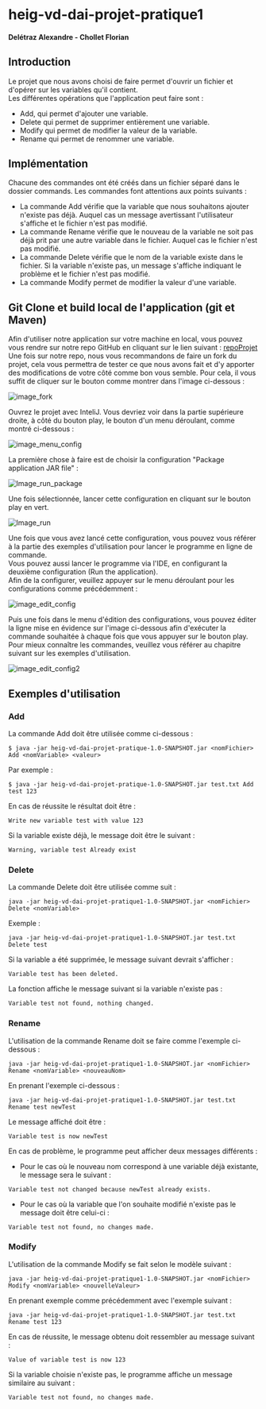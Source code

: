 # heig-vd-dai-projet-pratique1
#### Delétraz Alexandre - Chollet Florian

## Introduction
Le projet que nous avons choisi de faire permet d'ouvrir un fichier et d'opérer sur les variables qu'il contient.  
Les différentes opérations que l'application peut faire sont :
- Add, qui permet d'ajouter une variable.
- Delete qui permet de supprimer entièrement une variable.
- Modify qui permet de modifier la valeur de la variable.
- Rename qui permet de renommer une variable.

## Implémentation
Chacune des commandes ont été créés dans un fichier séparé dans le dossier commands.
Les commandes font attentions aux points suivants :
- La commande Add vérifie que la variable que nous souhaitons ajouter n'existe pas déjà. Auquel cas un message
  avertissant l'utilisateur s'affiche et le fichier n'est pas modifié.
- La commande Rename vérifie que le nouveau de la variable ne soit pas déjà prit par une autre variable dans le fichier.
  Auquel cas le fichier n'est pas modifié.
- La commande Delete vérifie que le nom de la variable existe dans le fichier. Si la variable n'existe pas, un message
  s'affiche indiquant le problème et le fichier n'est pas modifié.
- La commande Modify permet de modifier la valeur d'une variable.  

## Git Clone et build local de l'application (git et Maven)

Afin d'utiliser notre application sur votre machine en local, vous pouvez vous rendre sur notre repo GitHub en cliquant 
sur le lien suivant : [repoProjet](https://github.com/luma2010/heig-vd-dai-projet-pratique1)  
Une fois sur notre repo, nous vous recommandons de faire un fork du projet, cela vous permettra de tester ce que nous 
avons fait et d'y apporter des modifications de votre côté comme bon vous semble. Pour cela, il vous suffit de cliquer 
sur le bouton comme montrer dans l'image ci-dessous :  

 ![image_fork](./Image_fork.png)

Ouvrez le projet avec InteliJ. Vous devriez voir dans la partie supérieure droite, à côté du bouton play, le bouton
d'un menu déroulant, comme montré ci-dessous :  

![image_menu_config](./Image_ouvrir_menu_config.png)

La première chose à faire est de choisir la configuration "Package application JAR file" :

![Image_run_package](./Image_run_package.png)

Une fois sélectionnée, lancer cette configuration en cliquant sur le bouton play en vert.

![Image_run](./Image_run.png)

Une fois que vous avez lancé cette configuration, vous pouvez vous référer à la partie des exemples d'utilisation pour
lancer le programme en ligne de commande.  
Vous pouvez aussi lancer le programme via l'IDE, en configurant la deuxième configuration (Run the application).  
Afin de la configurer, veuillez appuyer sur le menu déroulant pour les configurations comme précédemment :

![image_edit_config](./Image_edit_config_1.png)

Puis une fois dans le menu d'édition des configurations, vous pouvez éditer la ligne mise en évidence sur l'image
ci-dessous afin d'exécuter la commande souhaitée à chaque fois que vous appuyer sur le bouton play. Pour mieux connaître 
les commandes, veuillez vous référer au chapitre suivant sur les exemples d'utilisation.

![image_edit_config2](./Image_edit_config_2.png)


## Exemples d'utilisation
### Add
La commande Add doit être utilisée comme ci-dessous :

```text
$ java -jar heig-vd-dai-projet-pratique-1.0-SNAPSHOT.jar <nomFichier> Add <nomVariable> <valeur>
```

Par exemple :
```text
$ java -jar heig-vd-dai-projet-pratique-1.0-SNAPSHOT.jar test.txt Add test 123
```
En cas de réussite le résultat doit être :

```text
Write new variable test with value 123
```

Si la variable existe déjà, le message doit être le suivant :

```text
Warning, variable test Already exist
```

### Delete
La commande Delete doit être utilisée comme suit :

```text
java -jar heig-vd-dai-projet-pratique1-1.0-SNAPSHOT.jar <nomFichier> Delete <nomVariable>
```

Exemple :
```text
java -jar heig-vd-dai-projet-pratique1-1.0-SNAPSHOT.jar test.txt Delete test
```
Si la variable a été supprimée, le message suivant devrait s'afficher :
```text
Variable test has been deleted.
```

La fonction affiche le message suivant si la variable n'existe pas :
```text
Variable test not found, nothing changed.
```

### Rename

L'utilisation de la commande Rename doit se faire comme l'exemple ci-dessous :

```text
java -jar heig-vd-dai-projet-pratique1-1.0-SNAPSHOT.jar <nomFichier> Rename <nomVariable> <nouveauNom>
```

En prenant l'exemple ci-dessous : 
```text
java -jar heig-vd-dai-projet-pratique1-1.0-SNAPSHOT.jar test.txt Rename test newTest
```

Le message affiché doit être :

```text
Variable test is now newTest
```

En cas de problème, le programme peut afficher deux messages différents :
- Pour le cas où le nouveau nom correspond à une variable déjà existante, le message sera le suivant :

```text
Variable test not changed because newTest already exists.
```
- Pour le cas où la variable que l'on souhaite modifié n'existe pas le message doit être celui-ci :

```text
Variable test not found, no changes made.
```

### Modify

L'utilisation de la commande Modify se fait selon le modèle suivant :

```text
java -jar heig-vd-dai-projet-pratique1-1.0-SNAPSHOT.jar <nomFichier> Modify <nomVariable> <nouvelleValeur>
```

En prenant exemple comme précédemment avec l'exemple suivant :

```text
java -jar heig-vd-dai-projet-pratique1-1.0-SNAPSHOT.jar test.txt Rename test 123
```

En cas de réussite, le message obtenu doit ressembler au message suivant :

```text
Value of variable test is now 123
```

Si la variable choisie n'existe pas, le programme affiche un message similaire au suivant :

```text
Variable test not found, no changes made.
```










